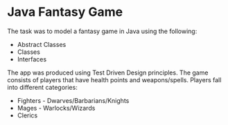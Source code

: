 # Java Fantasy Game
The task was to model a fantasy game in Java using the following:
* Abstract Classes
* Classes
* Interfaces

The app was produced using Test Driven Design principles. The game consists of players that have health points and 
weapons/spells. Players fall into different categories:

* Fighters - Dwarves/Barbarians/Knights
* Mages - Warlocks/Wizards
* Clerics

